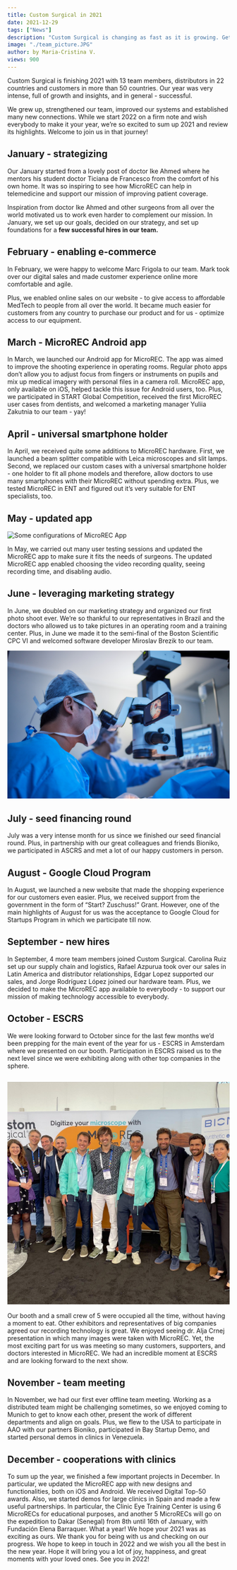 ```yaml
---
title: Custom Surgical in 2021
date: 2021-12-29
tags: ["News"]
description: "Custom Surgical is changing as fast as it is growing. Get to know everything that had happened to bring us where we are today.."
image: "./team_picture.JPG"
author: by Maria-Cristina V.
views: 900
---
```


Custom Surgical is finishing 2021 with 13 team members, distributors in 22 countries and customers in more than 50 countries. Our year was very intense, full of growth and insights, and in general - successful.

We grew up, strengthened our team, improved our systems and established many new connections. While we start 2022 on a firm note and wish everybody to make it your year, we’re so excited to sum up 2021 and review its highlights. Welcome to join us in that journey!

<h2><b> January - strategizing</b></h2>

Our January started from a lovely post of doctor Ike Ahmed where he mentors his student doctor Ticiana de Francesco from the comfort of his own home. It was so inspiring to see how MicroREC can help in telemedicine and support our mission of improving patient coverage.

Inspiration from doctor Ike Ahmed and other surgeons from all over the world motivated us to work even harder to complement our mission. In January, we set up our goals, decided on our strategy, and set up foundations for a <b>few successful hires in our team.</b>

<h2><b> February - enabling e-commerce</b></h2>

In February, we were happy to welcome Marc Frigola to our team. Mark took over our digital sales and made customer experience online more comfortable and agile.

Plus, we enabled online sales on our website - to give access to affordable MedTech to people from all over the world. It became much easier for customers from any country to purchase our product and for us - optimize access to our equipment.

<h2><b>March - MicroREC Android app</h2></b>

In March, we launched our Android app for MicroREC. The app was aimed to improve the shooting experience in operating rooms. Regular photo apps don’t allow you to adjust focus from fingers or instruments on pupils and mix up medical imagery with personal files in a camera roll. MicroREC app, only available on iOS, helped tackle this issue for Android users, too. Plus, we participated in START Global Competition, received the first MicroREC user cases from dentists, and welcomed a marketing manager Yuliia Zakutnia to our team - yay!

<h2><b>April - universal smartphone holder</h2></b>

In April, we received quite some additions to MicroREC hardware. First, we launched a beam splitter compatible with Leica microscopes and slit lamps. Second, we replaced our custom cases with a universal smartphone holder - one holder to fit all phone models and therefore, allow doctors to use many smartphones with their MicroREC without spending extra. Plus, we tested MicroREC in ENT and figured out it’s very suitable for ENT specialists, too.

<h2><b>May - updated app</h2></b>

<img src="./MicroRECapp.gif" alt="Some configurations of MicroREC App" style="max-width: 100%"></img>

In May, we carried out many user testing sessions and updated the MicroREC app to make sure it fits the needs of surgeons. The updated MicroREC app enabled choosing the video recording quality, seeing recording time, and disabling audio.

<h2><b>June - leveraging marketing strategy</h2></b>
In June, we doubled on our marketing strategy and organized our first photo shoot ever. We’re so thankful to our representatives in Brazil and the doctors who allowed us to take pictures in an operating room and a training center. Plus, in June we made it to the semi-final of the Boston Scientific CPC VI and welcomed software developer Miroslav Brezik to our team.

<img src="./first_shooting.jpg" alt="First shooting made in Brazil"></img>

<h2><b>July - seed financing round</h2></b>

July was a very intense month for us since we finished our seed financial round. Plus, in partnership with our great colleagues and friends Bioniko, we participated in ASCRS and met a lot of our happy customers in person.

<h2><b>August - Google Cloud Program</h2></b>

In August, we launched a new website that made the shopping experience for our customers even easier. Plus, we received support from the government in the form of “Start? Zuschuss!” Grant. However, one of the main highlights of August for us was the acceptance to Google Cloud for Startups Program in which we participate till now.

<h2><b>September - new hires</h2></b>

In September, 4 more team members joined Custom Surgical. Carolina Ruiz set up our supply chain and logistics, Rafael Azpurua took over our sales in Latin America and distributor relationships, Edgar Lopez supported our sales, and Jorge Rodríguez López joined our hardware team. Plus, we decided to make the MicroREC app available to everybody - to support our mission of making technology accessible to everybody.

<h2><b>October - ESCRS</h2></b>
We were looking forward to October since for the last few months we’d been prepping for the main event of the year for us - ESCRS in Amsterdam where we presented on our booth. Participation in ESCRS raised us to the next level since we were exhibiting along with other top companies in the sphere. <pre></pre>

<img src="./escrs_team.jpg" alt="Our team and partners in ESCRS"></img>

Our booth and a small crew of 5 were occupied all the time, without having a moment to eat. Other exhibitors and representatives of big companies agreed our recording technology is great. We enjoyed seeing dr. Alja Crnej presentation in which many images were taken with MicroREC. Yet, the most exciting part for us was meeting so many customers, supporters, and doctors interested in MicroREC. We had an incredible moment at ESCRS and are looking forward to the next show.

<h2><b>November - team meeting</h2></b>

In November, we had our first ever offline team meeting. Working as a distributed team might be challenging sometimes, so we enjoyed coming to Munich to get to know each other, present the work of different departments and align on goals. Plus, we flew to the USA to participate in AAO with our partners Bioniko, participated in Bay Startup Demo, and started personal demos in clinics in Venezuela.

<h2><b>December - cooperations with clinics</h2></b>

To sum up the year, we finished a few important projects in December. In particular, we updated the MicroREC app with new designs and functionalities, both on iOS and Android. We received Digital Top-50 awards. Also, we started demos for large clinics in Spain and made a few useful partnerships. In particular, the Clinic Eye Training Center is using 6 MicroRECs for educational purposes, and another 5 MicroRECs will go on the expedition to Dakar (Senegal) from 8th until 16th of January, with Fundación Elena Barraquer.
What a year! We hope your 2021 was as exciting as ours. We thank you for being with us and checking on our progress. We hope to keep in touch in 2022 and we wish you all the best in the new year. Hope it will bring you a lot of joy, happiness, and great moments with your loved ones. See you in 2022!
